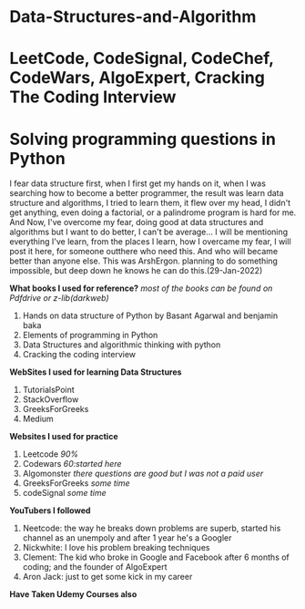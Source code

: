 # Data-Structures-and-Algorithm

# LeetCode, CodeSignal, CodeChef, CodeWars, AlgoExpert, Cracking The Coding Interview

# Solving programming questions in Python

I fear data structure first, when I first get my hands on it, when I was searching how to become a better programmer, the result was learn data structure and algorithms, I tried to learn them, it flew over my head, I didn't get anything, even doing a factorial, or a palindrome program is hard for me.
And Now, I've overcome my fear, doing good at data structures and algorithms but I want to do better, I can't be average... 
I will be mentioning everything I've learn, from the places I learn, how I overcame my fear, I will post it here, for someone outthere who need this. And who will became better than anyone else.
This was ArshErgon. planning to do something impossible, but deep down he knows he can do this.(29-Jan-2022)


**What books I used for reference?** *most of  the books can be found on Pdfdrive or z-lib(darkweb)*
1. Hands on data structure of Python by Basant Agarwal and benjamin baka
2. Elements of programming in Python
3. Data Structures and algorithmic thinking with python
4. Cracking the coding interview

**WebSites I used for learning Data Structures**
1. TutorialsPoint
2. StackOverflow
3. GreeksForGreeks
4. Medium

**Websites I used for practice**
1. Leetcode *90%*
2. Codewars *60:started here*
3. Algomonster *there questions are good but I was not a paid user*
4. GreeksForGreeks *some time*
5. codeSignal *some time*

**YouTubers I followed**
1. Neetcode: the way he breaks down problems are superb, started his channel as an unempoly and after 1 year he's a Googler
2. Nickwhite: I love his problem breaking techniques
3. Clement: The kid who broke in Google and Facebook after 6 months of coding; and the founder of AlgoExpert
4. Aron Jack: just to get some kick in my career 

**Have Taken Udemy Courses also**